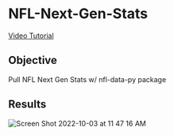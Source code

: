 # NFL-Next-Gen-Stats
[Video Tutorial](https://youtu.be/wWgGgmqijNU)

## Objective
Pull NFL Next Gen Stats w/ nfl-data-py package

## Results
![Screen Shot 2022-10-03 at 11 47 16 AM](https://user-images.githubusercontent.com/29851231/193634444-2f62f831-1170-4975-a6d9-6270da85766d.png)

